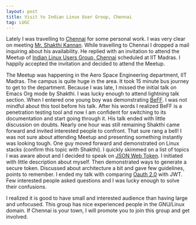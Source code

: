 ```yaml
---
layout: post
title: Visit to Indian Linux User Group, Chennai
tag: LUGC
---
```


Lately I was travelling to [Chennai](https://en.wikipedia.org/wiki/Chennai)
for some personal work. I was very clear on meeting [Mr. Shakthi
Kannan](http://shakthimaan.com/). While travelling to Chennai I dropped a mail
inquiring about his availability. He replied with an invitation to attend the
Meetup of [Indian Linux Users Group,
Chennai](https://www.meetup.com/ILUG-C/events/234086665/) scheduled at IIT
Madras. I happily accepted the invitation and decided to attend the Meetup.

The Meetup was happening in the Aero Space Engineering department, IIT Madras.
The campus is quite huge in the area.  It took 15 minute bus journey to get to
the department. Because I was late, I missed the initial talk on Emacs Org mode
by Shakthi. I was lucky enough to attend lightning talk section. When I entered
one young boy was demonstrating
[BeFF](http://tools.kali.org/exploitation-tools/beef-xss). I was not mindful
about this tool before his talk.  After his words I realized BeFF is a
penetration testing tool and now I am confident for switching to its
documentation and start going through it. His talk ended with little discussion
on doubts.  Nearly one hour was still remaining Shakthi came forward and invited
interested people to confront. That sure rang a bell! I was not sure about
attending Meetup and presenting something instantly was looking tough.  One guy
moved forward and demonstrated on Linux stacks (confirm this topic with
Shakthi). I quickly skimmed on a list of topics I was aware about and I decided
to speak on [JSON Web Token](https://en.wikipedia.org/wiki/JSON_Web_Token). I
initiated with little description about myself. Then demonstrated ways to
generate a secure token. Discussed about architecture a bit and gave few
guidelines, points to remember. I ended my talk with comparing  [Oauth
2.0](https://oauth.net/2/) with JWT. Few interested people asked questions and I
was lucky enough to solve their confusions.

I realized it is good to have small and interested audience than having large
and unfocused. This group has nice experienced people in the GNU/Linux domain.
If Chennai is your town, I will promote you to join this group and get involved.
